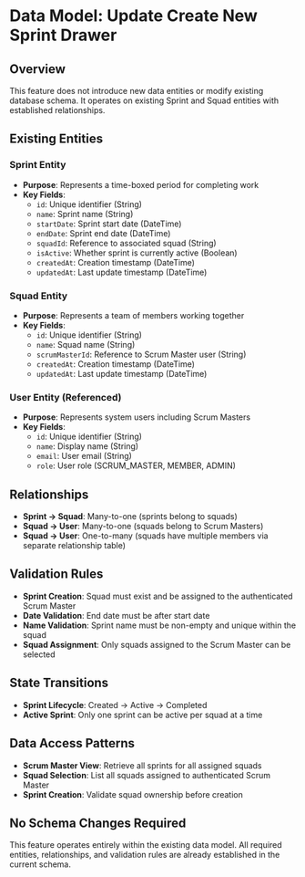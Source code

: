 # Data Model: Update Create New Sprint Drawer

## Overview
This feature does not introduce new data entities or modify existing database schema. It operates on existing Sprint and Squad entities with established relationships.

## Existing Entities

### Sprint Entity
- **Purpose**: Represents a time-boxed period for completing work
- **Key Fields**:
  - `id`: Unique identifier (String)
  - `name`: Sprint name (String)
  - `startDate`: Sprint start date (DateTime)
  - `endDate`: Sprint end date (DateTime)
  - `squadId`: Reference to associated squad (String)
  - `isActive`: Whether sprint is currently active (Boolean)
  - `createdAt`: Creation timestamp (DateTime)
  - `updatedAt`: Last update timestamp (DateTime)

### Squad Entity
- **Purpose**: Represents a team of members working together
- **Key Fields**:
  - `id`: Unique identifier (String)
  - `name`: Squad name (String)
  - `scrumMasterId`: Reference to Scrum Master user (String)
  - `createdAt`: Creation timestamp (DateTime)
  - `updatedAt`: Last update timestamp (DateTime)

### User Entity (Referenced)
- **Purpose**: Represents system users including Scrum Masters
- **Key Fields**:
  - `id`: Unique identifier (String)
  - `name`: Display name (String)
  - `email`: User email (String)
  - `role`: User role (SCRUM_MASTER, MEMBER, ADMIN)

## Relationships
- **Sprint → Squad**: Many-to-one (sprints belong to squads)
- **Squad → User**: Many-to-one (squads belong to Scrum Masters)
- **Squad → User**: One-to-many (squads have multiple members via separate relationship table)

## Validation Rules
- **Sprint Creation**: Squad must exist and be assigned to the authenticated Scrum Master
- **Date Validation**: End date must be after start date
- **Name Validation**: Sprint name must be non-empty and unique within the squad
- **Squad Assignment**: Only squads assigned to the Scrum Master can be selected

## State Transitions
- **Sprint Lifecycle**: Created → Active → Completed
- **Active Sprint**: Only one sprint can be active per squad at a time

## Data Access Patterns
- **Scrum Master View**: Retrieve all sprints for all assigned squads
- **Squad Selection**: List all squads assigned to authenticated Scrum Master
- **Sprint Creation**: Validate squad ownership before creation

## No Schema Changes Required
This feature operates entirely within the existing data model. All required entities, relationships, and validation rules are already established in the current schema.